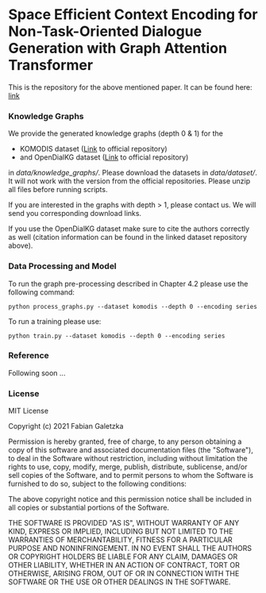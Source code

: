# Space Efficient Context Encoding for Non-Task-Oriented Dialogue Generation with Graph Attention Transformer #

This is the repository for the above mentioned paper. It can be found here: [link](https://aclanthology.org/2021.acl-long.546/)


### Knowledge Graphs ###

We provide the generated knowledge graphs (depth 0 & 1) for the 

* KOMODIS dataset ([Link](https://github.com/fabiangal/komodis-dataset) to official repository)
* and OpenDialKG dataset ([Link](https://github.com/facebookresearch/opendialkg) to official repository)

in *data/knowledge_graphs/*. Please download the datasets in *data/dataset/*. It will not work
with the version from the official repositories. Please unzip all files before running scripts.

If you are interested in the graphs with depth > 1, please contact us. 
We will send you corresponding download links.

If you use the OpenDialKG dataset make sure to cite the authors correctly as well 
(citation information can be found in the linked dataset repository above).


### Data Processing and Model ###

To run the graph pre-processing described in Chapter 4.2 please use the following command:

````
python process_graphs.py --dataset komodis --depth 0 --encoding series
````

To run a training please use:

````
python train.py --dataset komodis --depth 0 --encoding series
````

### Reference ###

Following soon ...

### License ###

MIT License

Copyright (c) 2021 Fabian Galetzka

Permission is hereby granted, free of charge, to any person obtaining a copy
of this software and associated documentation files (the "Software"), to deal
in the Software without restriction, including without limitation the rights
to use, copy, modify, merge, publish, distribute, sublicense, and/or sell
copies of the Software, and to permit persons to whom the Software is
furnished to do so, subject to the following conditions:

The above copyright notice and this permission notice shall be included in all
copies or substantial portions of the Software.

THE SOFTWARE IS PROVIDED "AS IS", WITHOUT WARRANTY OF ANY KIND, EXPRESS OR
IMPLIED, INCLUDING BUT NOT LIMITED TO THE WARRANTIES OF MERCHANTABILITY,
FITNESS FOR A PARTICULAR PURPOSE AND NONINFRINGEMENT. IN NO EVENT SHALL THE
AUTHORS OR COPYRIGHT HOLDERS BE LIABLE FOR ANY CLAIM, DAMAGES OR OTHER
LIABILITY, WHETHER IN AN ACTION OF CONTRACT, TORT OR OTHERWISE, ARISING FROM,
OUT OF OR IN CONNECTION WITH THE SOFTWARE OR THE USE OR OTHER DEALINGS IN THE
SOFTWARE.
